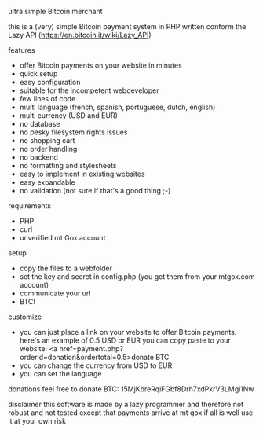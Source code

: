 ultra simple Bitcoin merchant

this is a (very) simple Bitcoin payment system in PHP written conform the Lazy API (https://en.bitcoin.it/wiki/Lazy_API)

features
- offer Bitcoin payments on your website in minutes
- quick setup
- easy configuration
- suitable for the incompetent webdeveloper
- few lines of code
- multi language (french, spanish, portuguese, dutch, english)
- multi currency (USD and EUR)
- no database
- no pesky filesystem rights issues
- no shopping cart
- no order handling
- no backend
- no formatting and stylesheets
- easy to implement in existing websites
- easy expandable
- no validation (not sure if that's a good thing ;-)

requirements
- PHP
- curl
- unverified mt Gox account

setup
- copy the files to a webfolder
- set the key and secret in config.php (you get them from your mtgox.com account)
- communicate your url
- BTC!

customize
- you can just place a link on your website to offer Bitcoin payments. here's an example of 0.5 USD or EUR you can copy paste to your website: 
<a href=payment.php?orderid=donation&ordertotal=0.5>donate BTC</a>
- you can change the currency from USD to EUR
- you can set the language

donations
feel free to donate BTC: 15MjKbreRqiFGbf8Drh7xdPkrV3LMgi1Nw

disclaimer
this software is made by a lazy programmer and therefore not robust and not tested except that payments arrive at mt gox if all is well
use it at your own risk